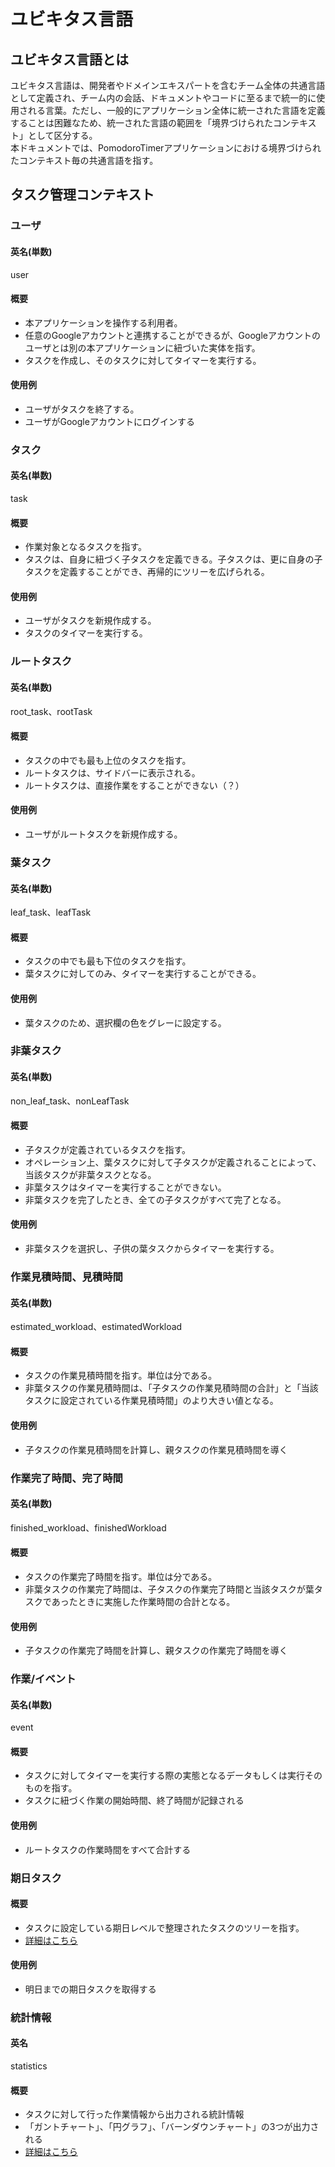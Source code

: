 # ユビキタス言語

## ユビキタス言語とは
ユビキタス言語は、開発者やドメインエキスパートを含むチーム全体の共通言語として定義され、チーム内の会話、ドキュメントやコードに至るまで統一的に使用される言葉。ただし、一般的にアプリケーション全体に統一された言語を定義することは困難なため、統一された言語の範囲を「境界づけられたコンテキスト」として区分する。  
本ドキュメントでは、PomodoroTimerアプリケーションにおける境界づけられたコンテキスト毎の共通言語を指す。

## タスク管理コンテキスト

### ユーザ
#### 英名(単数)
user
#### 概要
- 本アプリケーションを操作する利用者。  
- 任意のGoogleアカウントと連携することができるが、Googleアカウントのユーザとは別の本アプリケーションに紐づいた実体を指す。
- タスクを作成し、そのタスクに対してタイマーを実行する。  
#### 使用例
- ユーザがタスクを終了する。
- ユーザがGoogleアカウントにログインする

### タスク
#### 英名(単数)
task
#### 概要
- 作業対象となるタスクを指す。  
- タスクは、自身に紐づく子タスクを定義できる。子タスクは、更に自身の子タスクを定義することができ、再帰的にツリーを広げられる。
#### 使用例
- ユーザがタスクを新規作成する。
- タスクのタイマーを実行する。

### ルートタスク
#### 英名(単数)
root_task、rootTask
#### 概要
- タスクの中でも最も上位のタスクを指す。  
- ルートタスクは、サイドバーに表示される。
- ルートタスクは、直接作業をすることができない（？）
#### 使用例
- ユーザがルートタスクを新規作成する。

### 葉タスク
#### 英名(単数)
leaf_task、leafTask
#### 概要
- タスクの中でも最も下位のタスクを指す。  
- 葉タスクに対してのみ、タイマーを実行することができる。
#### 使用例
- 葉タスクのため、選択欄の色をグレーに設定する。

### 非葉タスク
#### 英名(単数)
non_leaf_task、nonLeafTask
#### 概要
- 子タスクが定義されているタスクを指す。  
- オペレーション上、葉タスクに対して子タスクが定義されることによって、当該タスクが非葉タスクとなる。
- 非葉タスクはタイマーを実行することができない。
- 非葉タスクを完了したとき、全ての子タスクがすべて完了となる。
#### 使用例
- 非葉タスクを選択し、子供の葉タスクからタイマーを実行する。

### 作業見積時間、見積時間
#### 英名(単数)
estimated_workload、estimatedWorkload
#### 概要
- タスクの作業見積時間を指す。単位は分である。
- 非葉タスクの作業見積時間は、「子タスクの作業見積時間の合計」と「当該タスクに設定されている作業見積時間」のより大きい値となる。
#### 使用例
- 子タスクの作業見積時間を計算し、親タスクの作業見積時間を導く

### 作業完了時間、完了時間
#### 英名(単数)
finished_workload、finishedWorkload
#### 概要
- タスクの作業完了時間を指す。単位は分である。
- 非葉タスクの作業完了時間は、子タスクの作業完了時間と当該タスクが葉タスクであったときに実施した作業時間の合計となる。
#### 使用例
- 子タスクの作業完了時間を計算し、親タスクの作業完了時間を導く

### 作業/イベント
#### 英名(単数)
event
#### 概要
- タスクに対してタイマーを実行する際の実態となるデータもしくは実行そのものを指す。
- タスクに紐づく作業の開始時間、終了時間が記録される
#### 使用例
- ルートタスクの作業時間をすべて合計する

### 期日タスク
#### 概要
- タスクに設定している期日レベルで整理されたタスクのツリーを指す。
- [詳細はこちら](../../020.frontend/020.deadline_task/index.md)
#### 使用例
- 明日までの期日タスクを取得する

### 統計情報
#### 英名
statistics
#### 概要
- タスクに対して行った作業情報から出力される統計情報
- 「ガントチャート」、「円グラフ」、「バーンダウンチャート」の3つが出力される
- [詳細はこちら](../040.statistics/index.md)